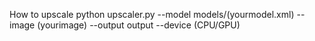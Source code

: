 How to upscale
python upscaler.py --model models/(yourmodel.xml) --image (yourimage) --output output --device (CPU/GPU)
